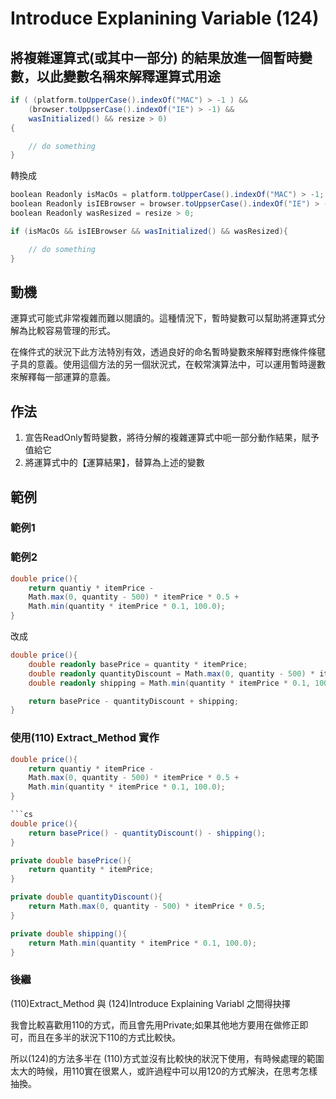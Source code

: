 # Introduce Explanining Variable (124)

## 將複雜運算式(或其中一部分) 的結果放進一個暫時變數，以此變數名稱來解釋運算式用途

``` cs
if ( (platform.toUpperCase().indexOf("MAC") > -1 ) &&
    (browser.toUppserCase().indexOf("IE") > -1) &&
    wasInitialized() && resize > 0)
{

    // do something
}
```

轉換成

``` cs
boolean Readonly isMacOs = platform.toUpperCase().indexOf("MAC") > -1;
boolean Readonly isIEBrowser = browser.toUppserCase().indexOf("IE") > -1;
boolean Readonly wasResized = resize > 0;

if (isMacOs && isIEBrowser && wasInitialized() && wasResized){

    // do something
}
```

## 動機

運算式可能式非常複雜而難以閱讀的。這種情況下，暫時變數可以幫助將運算式分解為比較容易管理的形式。

在條件式的狀況下此方法特別有效，透過良好的命名暫時變數來解釋對應條件條毽子具的意義。使用這個方法的另一個狀況式，在較常演算法中，可以運用暫時邊數來解釋每一部運算的意義。

## 作法

1. 宣告ReadOnly暫時變數，將待分解的複雜運算式中呃一部分動作結果，賦予值給它
2. 將運算式中的【運算結果】，替算為上述的變數

## 範例

### 範例1

### 範例2

``` cs
double price(){
    return quantiy * itemPrice -
    Math.max(0, quantity - 500) * itemPrice * 0.5 +
    Math.min(quantity * itemPrice * 0.1, 100.0);
}
```

改成

```cs
double price(){
    double readonly basePrice = quantity * itemPrice;
    double readonly quantityDiscount = Math.max(0, quantity - 500) * itemPrice * 0.5;
    double readonly shipping = Math.min(quantity * itemPrice * 0.1, 100.0);

    return basePrice - quantityDiscount + shipping;
}
```

### 使用(110) Extract_Method 實作

``` cs
double price(){
    return quantiy * itemPrice -
    Math.max(0, quantity - 500) * itemPrice * 0.5 +
    Math.min(quantity * itemPrice * 0.1, 100.0);
}

```cs
double price(){
    return basePrice() - quantityDiscount() - shipping();
}

private double basePrice(){
    return quantity * itemPrice;
}

private double quantityDiscount(){
    return Math.max(0, quantity - 500) * itemPrice * 0.5;
}

private double shipping(){
    return Math.min(quantity * itemPrice * 0.1, 100.0);
}
```

### 後繼

(110)Extract_Method 與 (124)Introduce Explaining Variabl 之間得抉擇

我會比較喜歡用110的方式，而且會先用Private;如果其他地方要用在做修正即可，而且在多半的狀況下110的方式比較快。

所以(124)的方法多半在 (110)方式並沒有比較快的狀況下使用，有時候處理的範圍太大的時候，用110實在很累人，或許過程中可以用120的方式解決，在思考怎樣抽換。

